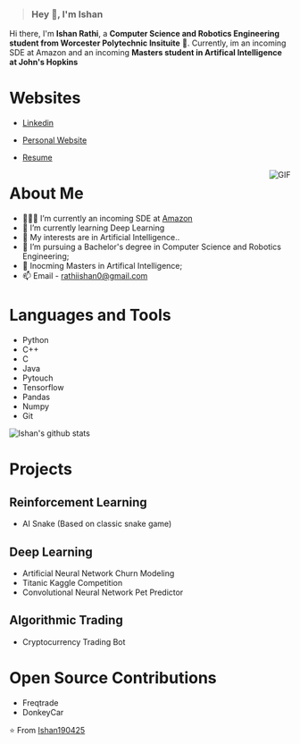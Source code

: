 



> ### Hey 👋, I'm Ishan


Hi there, I'm **Ishan Rathi**,  a **Computer Science and Robotics Engineering student from Worcester Polytechnic Insituite** 🚀.  Currently, im an incoming SDE at Amazon and an incoming **Masters student in Artifical Intelligence at John's Hopkins**

# Websites
- [Linkedin](https://www.linkedin.com/in/ishanrathi/)
- [Personal Website](https://ishanrathi.com)
- [Resume](https://drive.google.com/file/d/1S95qGvGdVOxc97OCfHhk1SQY85Zd-1H9/view?usp=sharing)


  <img align="right" alt="GIF" src="https://i.pinimg.com/originals/e4/26/70/e426702edf874b181aced1e2fa5c6cde.gif" />

# About Me

- 👨🏽‍💻 I’m currently an incoming SDE at [Amazon](https://www.amazon.com/)
- 🌱 I’m currently learning Deep Learning
- 🤔 My interests are in Artificial Intelligence..
- 💼 I’m pursuing a Bachelor's degree in Computer Science and Robotics Engineering;
- 💼 Inocming Masters in Artifical Intelligence;
- 📫 Email - rathiishan0@gmail.com

# Languages and Tools
  - Python
  - C++
  - C
  - Java
  - Pytouch
  - Tensorflow
  - Pandas
  - Numpy
  - Git

![Ishan's github stats](https://github-readme-stats.vercel.app/api?username=ishan190425&show_icons=true&hide_border=true)

# Projects 

## Reinforcement Learning
- AI Snake (Based on classic snake game)

## Deep Learning
- Artificial Neural Network Churn Modeling
- Titanic Kaggle Competition
- Convolutional Neural Network Pet Predictor

## Algorithmic Trading 
- Cryptocurrency Trading Bot

# Open Source Contributions
- Freqtrade
- DonkeyCar

⭐️ From [Ishan190425](https://github.com/ishan190425)
